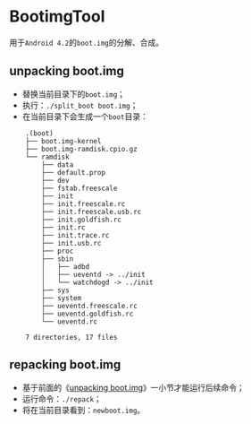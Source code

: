 # BootimgTool

用于`Android 4.2`的`boot.img`的分解、合成。

## unpacking boot.img

* 替换当前目录下的`boot.img`；
* 执行：`./split_boot boot.img`；
* 在当前目录下会生成一个`boot`目录：
```
    .(boot)
    ├── boot.img-kernel
    ├── boot.img-ramdisk.cpio.gz
    └── ramdisk
        ├── data
        ├── default.prop
        ├── dev
        ├── fstab.freescale
        ├── init
        ├── init.freescale.rc
        ├── init.freescale.usb.rc
        ├── init.goldfish.rc
        ├── init.rc
        ├── init.trace.rc
        ├── init.usb.rc
        ├── proc
        ├── sbin
        │   ├── adbd
        │   ├── ueventd -> ../init
        │   └── watchdogd -> ../init
        ├── sys
        ├── system
        ├── ueventd.freescale.rc
        ├── ueventd.goldfish.rc
        └── ueventd.rc

    7 directories, 17 files
```

## repacking boot.img

* 基于前面的《[unpacking boot.img](https://github.com/ZengjfOS/BootimgTool#unpacking-bootimg)》一小节才能运行后续命令；
* 运行命令：`./repack`；
* 将在当前目录看到：`newboot.img`。
